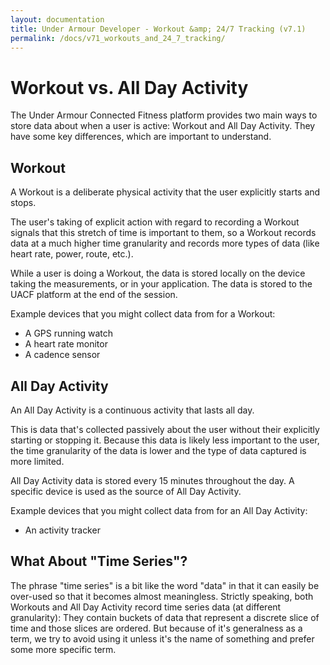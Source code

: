 ```yaml
---
layout: documentation
title: Under Armour Developer - Workout &amp; 24/7 Tracking (v7.1)
permalink: /docs/v71_workouts_and_24_7_tracking/
---
```


# Workout vs. All Day Activity

The Under Armour Connected Fitness platform provides two main ways to store data
about when a user is active: Workout and All Day Activity. They have some key
differences, which are important to understand.


## Workout

A Workout is a deliberate physical activity that the user explicitly starts and
stops.

The user's taking of explicit action with regard to recording a Workout signals
that this stretch of time is important to them, so a Workout records data at a
much higher time granularity and records more types of data (like heart rate,
power, route, etc.).

While a user is doing a Workout, the data is stored locally on the device taking
the measurements, or in your application. The data is stored to the UACF
platform at the end of the session.

Example devices that you might collect data from for a Workout:
* A GPS running watch
* A heart rate monitor
* A cadence sensor


## All Day Activity

An All Day Activity is a continuous activity that lasts all day.

This is data that's collected passively about the user without their explicitly
starting or stopping it. Because this data is likely less important to the user,
the time granularity of the data is lower and the type of data captured is more
limited.

All Day Activity data is stored every 15 minutes throughout the day. A specific
device is used as the source of All Day Activity.

Example devices that you might collect data from for an All Day Activity:
* An activity tracker


## What About "Time Series"?

The phrase "time series" is a bit like the word "data" in that it can easily be
over-used so that it becomes almost meaningless. Strictly speaking, both
Workouts and All Day Activity record time series data (at different
granularity): They contain buckets of data that represent a discrete slice of
time and those slices are ordered. But because of it's generalness as a term, we
try to avoid using it unless it's the name of something and prefer some more
specific term.